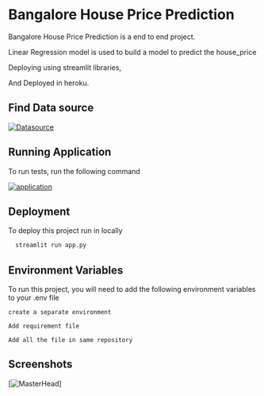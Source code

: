 
# Bangalore House Price Prediction

Bangalore House Price Prediction is a end to end project.

Linear Regression model is used to build a model to predict the house_price

Deploying using streamlit libraries,

And Deployed in heroku.



## Find Data source
[![Datasource](https://img.shields.io/badge/Click_here_To_find_Data_source-000?style=for-the-badge&logo=ko-&logoColor=white)](https://www.kaggle.com/datasets/amitabhajoy/bengaluru-house-price-data)

## Running Application

To run tests, run the following command


[![application](https://img.shields.io/badge/Click_here_To_run_the_application-000?style=for-the-badge&logo=ko-&logoColor=white)](https://modifyed.herokuapp.com/)


## Deployment

To deploy this project run in locally 

```bash
  streamlit run app.py
```


## Environment Variables

To run this project, you will need to add the following environment variables to your .env file

`create a separate environment`

`Add requirement file`

`Add all the file in same repository`

## Screenshots

[![MasterHead]([https://mir-s3-cdn-cf.behance.net/project_modules/fs/67607955080161.597768d22e415.gif](https://i.postimg.cc/xTCVf0Yj/Screenshot-52.png))]

